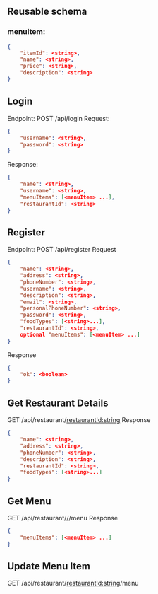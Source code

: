 ## Reusable schema 
### menuItem: 
```json
{
    "itemId": <string>,
    "name": <string>,
    "price": <string>,
    "description": <string>
}
```

## Login
Endpoint: POST /api/login
Request:
```json
{
    "username": <string>,
    "password": <string>
}
```

Response:
```json
{
    "name": <string>,
    "username": <string>,
    "menuItems": [<menuItem> ...],
    "restaurantId": <string>
}
```

## Register
Endpoint: POST /api/register
Request
```json
{
    "name": <string>,
    "address": <string>,
    "phoneNumber": <string>,
    "username": <string>,
    "description": <string>,
    "email": <string>,
    "personalPhoneNumber": <string>,
    "password": <string>,
    "foodTypes": [<string>...],
    "restaurantId": <string>,
    optional "menuItems": [<menuItem> ...]
}
```

Response
```json
{
    "ok": <boolean>
}
```

## Get Restaurant Details
GET /api/restaurant/<restaurantId:string>
Response
```json
{
    "name": <string>,
    "address": <string>,
    "phoneNumber": <string>,
    "description": <string>,
    "restaurantId": <string>,
    "foodTypes": [<string>...]
}
```

## Get Menu
GET /api/restaurant///menu
Response
```json
{
    "menuItems": [<menuItem> ...]
}
```

## Update Menu Item
GET /api/restaurant/<restaurantId:string>/menu